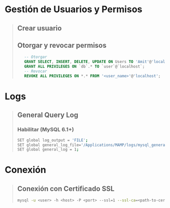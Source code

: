 # Gestión de Usuarios y Permisos
> ## Crear usuario
>
> ## Otorgar y revocar permisos
> ```sql
>    -- Otorgar
>    GRANT SELECT, INSERT, DELETE, UPDATE ON Users TO 'Amit'@'localhost';
>    GRANT ALL PRIVILEGES ON `db`.* TO `user`@`localhost`;
>    -- Revocar
>    REVOKE ALL PRIVILEGES ON *.* FROM '<user_name>'@'localhost';
> ```

# Logs
> ## General Query Log
> ### Habilitar (MySQL 6.1+)
> ```bash
> SET global log_output = 'FILE';
> SET global general_log_file='/Applications/MAMP/logs/mysql_general.log';
> SET global general_log = 1; 
> ```

# Conexión
> ## Conexión con Certificado SSL
>
> ```bash
> mysql -u <user> -h <host> -P <port> --ssl=1 --ssl-ca=<path-to-cert> --ssl-verify-server-cert
> ```
>
>